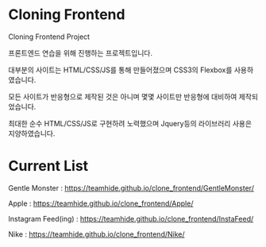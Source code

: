 # Cloning Frontend
Cloning Frontend Project

프론트엔드 연습을 위해 진행하는 프로젝트입니다.

대부분의 사이트는 HTML/CSS/JS를 통해 만들어졌으며 CSS3의 Flexbox를 사용하였습니다.

모든 사이트가 반응형으로 제작된 것은 아니며 몇몇 사이트만 반응형에 대비하여 제작되었습니다.

최대한 순수 HTML/CSS/JS로 구현하려 노력했으며 Jquery등의 라이브러리 사용은 지양하였습니다.

# Current List

Gentle Monster : https://teamhide.github.io/clone_frontend/GentleMonster/

Apple : https://teamhide.github.io/clone_frontend/Apple/

Instagram Feed(ing) : https://teamhide.github.io/clone_frontend/InstaFeed/

Nike : https://teamhide.github.io/clone_frontend/Nike/
